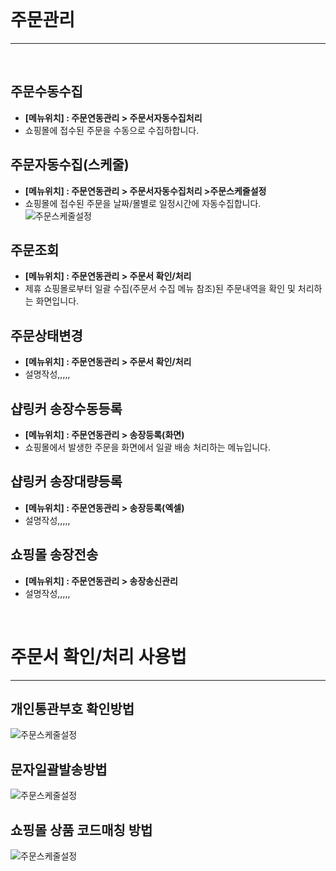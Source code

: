 <br>

# 주문관리

---
<br>

## 주문수동수집
* **[메뉴위치] : 주문연동관리 > 주문서자동수집처리**
* 쇼핑몰에 접수된 주문을 수동으로 수집하합니다.

## 주문자동수집(스케줄)
* **[메뉴위치] : 주문연동관리 > 주문서자동수집처리 >주문스케줄설정**
* 쇼핑몰에 접수된 주문을 날짜/몰별로 일정시간에 자동수집합니다.
![주문스케줄설정](http://chch1212.image01.shoplinker.kr/notice/joomoon.jpg "주문스케줄설정")

## 주문조회
* **[메뉴위치] : 주문연동관리 > 주문서 확인/처리**
* 제휴 쇼핑몰로부터 일괄 수집(주문서 수집 메뉴 참조)된 주문내역을 확인 및 처리하는 화면입니다.

## 주문상태변경
* **[메뉴위치] : 주문연동관리 > 주문서 확인/처리**
* 설명작성,,,,,

## 샵링커 송장수동등록
* **[메뉴위치] : 주문연동관리 > 송장등록(화면)**
* 쇼핑몰에서 발생한 주문을 화면에서 일괄 배송 처리하는 메뉴입니다.

## 샵링커 송장대량등록
* **[메뉴위치] : 주문연동관리 > 송장등록(엑셀)**
* 설명작성,,,,,

## 쇼핑몰 송장전송
* **[메뉴위치] : 주문연동관리 > 송장송신관리**
* 설명작성,,,,,


<br>

# 주문서 확인/처리 사용법

---

## 개인통관부호 확인방법
![주문스케줄설정](http://chch1212.image01.shoplinker.kr/notice/tongguan.jpg "주문스케줄설정")

## 문자일괄발송방법
![주문스케줄설정](http://chch1212.image01.shoplinker.kr/0909/200901_%EB%AC%B8%EC%9E%90%EC%9D%BC%EA%B4%84%EB%B0%9C%EC%86%A1%EB%B0%A9%EB%B2%95.jpg "주문스케줄설정")

## 쇼핑몰 상품 코드매칭 방법
![주문스케줄설정](http://chch1212.image01.shoplinker.kr/notice/guide/code.jpg "주문스케줄설정")